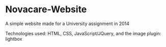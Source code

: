 # Novacare-Website

A simple website made for a University assignment in 2014

Technologies used: HTML, CSS, JavaScript/JQuery, and the image plugin: lightbox
